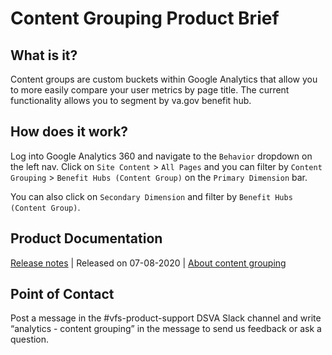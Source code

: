 # Content Grouping Product Brief

## What is it?
Content groups are custom buckets within Google Analytics that allow you to more easily compare your user metrics by page title. The current functionality allows you to segment by va.gov benefit hub.

## How does it work?
Log into Google Analytics 360 and navigate to the `Behavior` dropdown on the left nav. Click on `Site Content` > `All Pages` and you can filter by `Content Grouping` > `Benefit Hubs (Content Group)` on the `Primary Dimension` bar.  

You can also click on `Secondary Dimension` and filter by `Benefit Hubs (Content Group)`.

## Product Documentation
[Release notes](https://github.com/department-of-veterans-affairs/va.gov-team/tree/master/products/platform/content-grouping#release-notes) | Released on 07-08-2020 | [About content grouping](https://support.google.com/analytics/answer/2853423?hl=en)

## Point of Contact
Post a message in the #vfs-product-support DSVA Slack channel and write “analytics - content grouping” in the message to send us feedback or ask a question.
